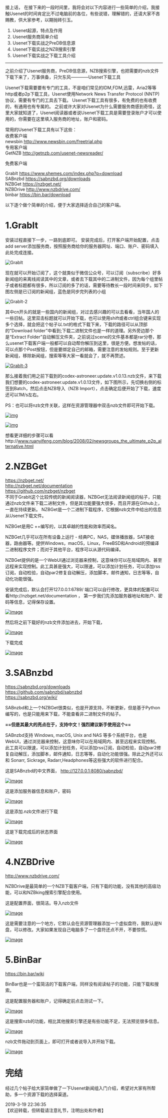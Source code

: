 接上话，
在接下来的一段时间里，我将会对以下内容进行一些简单的介绍，我接触Usenet的时间肯定比不过电脑前的各位，有些说错，理解错的，还请大家不吝赐教，供大家参考，以期抛砖引玉。

1. Usenet起源，特点及作用
1. Usenet服务商简单介绍
1. Usenet下载实战之PreDB信息源
1. Usenet下载实战之NZB搜索引擎
1. Usenet下载实战之下载工具介绍

---

之前介绍了Usenet服务商，PreDB信息源，NZB搜索引擎，也把需要的nzb文件下载下来了，万事俱备，只欠东风————Usenet下载工具

Usenet下载需要要有专门的工具，不是咱们常见的IDM,FDM,迅雷，Aria2等等http或者p2p下载工具，Usenet使用Network News Transfer Protocol (NNTP) 协议，需要有专门的工具去下载。
Usenet下载工具有很多，有免费的也有收费的，有通用也有专属的。
之前或许大家对Usenet为什么需要服务商感到奇怪，这里大家就知道了，Usenet阅读器或者说Usenet下载工具是需要登录账户才可以使用的，你需要在这里填入服务商的地址，账户和密码。

常用的Usenet下载工具有以下这些：  
收费客户端  
newsbin http://www.newsbin.com/freetrial.php   
专用客户端  
GetNZB http://getnzb.com/usenet-newsreader/  

免费客户端  

GrabIt https://www.shemes.com/index.php?p=download  
SABnzbd https://sabnzbd.org/downloads  
NZBGet https://nzbget.net/  
NZBDrive http://www.nzbdrive.com/  
binbar https://bin.bar/download  


以下逐个做个简单的介绍，便于大家选择适合自己的客户端。

# 1.GrabIt  
安装过程直接下一步，一路到底即可。
安装完成后，打开客户端开始配置，点击add server添加服务商，按照服务商给你的服务器网址、端口、账户、密码填入此处完成连接。

![GrabIt](https://images2.imgbox.com/9b/59/G4cli5Vz_o.png)

现在就可以开始订阅了，这个就类似于微信公众号，可以订阅（subscribe）好多新闻组的来离线阅读其中的文章，或者去下载其中的二进制文件，因为每个组里帖子或者标题都有很多，所以订阅的多了的话，需要等待教长一段时间来同步。如下图左侧是已订阅的新闻组，蓝色是同步完列表的小组

![GrabIt-2](https://images2.imgbox.com/30/31/WFAWAr3J_o.png)

其中cn开头的就是一些国内的新闻组，对过去感兴趣的可以去看看，当年国人的一些旧帖。这里双击标题就可以开始下载，也可以使用shift或者ctrl组合键来实现多个选择，就会把这个帖子以.txt的格式下载下来，下载的路径可以从顶部的“Download folder”中看到;下载二进制文件也是一样的道理。另外旁边那个是“Extract Folder”自动解压文件夹，之前说过scene的文件基本都是rar分卷，那么usenet下载客户端一般都可以自动帮你解压到这里，很是方便。想发帖的话，可以点那个Post按钮，但是要绑定自己的邮箱，需要注意的发帖规则。至于更新新闻组，移除新闻组，搜索等等大家一看就会了，就不再赘述。

[![GrabIt-3](https://images2.imgbox.com/01/a0/sA7fvkP0_o.png)](http://imgbox.com/sA7fvkP0)

那么接着我们用之前下载到的codex-astroneer.update.v1.0.13.nzb文件，来下载我们想要的codex-astroneer.update.v1.0.13文件，如下图所示，先切换右侧的标签到Batch，然后点击NZB导入（NZB Import），点击确定后便开始了下载，速度还可以1M/s左右。

PS：也可以将nzb文件关联，这样在资源管理器中双击nzb文件即可开始下载。

[![img](https://images2.imgbox.com/18/85/sSfXBs9f_o.png)](http://imgbox.com/sSfXBs9f)

[![img](https://images2.imgbox.com/b6/06/WIKnrDfw_o.png)](http://imgbox.com/WIKnrDfw)

想看更详细的步骤可以看http://www.ruanyifeng.com/blog/2008/02/newsgroups_the_ultimate_p2p_alternative.html

# 2.NZBGet

https://nzbget.net/  
http://nzbget.net/documentation  
https://github.com/nzbget/nzbget  
不同于GrabIt这个比较传统的新闻阅读器，NZBGet无法阅读新闻组的帖子，只能通过nzb文件来下载二进制文件，但是其功能要强大很多，而且开源在Github上，一直在持续更新。
NZBGet是一个二进制下载程序，它根据nzb文件中给出的信息从Usenet下载文件。

NZBGet是用C ++编写的，以其卓越的性能和效率而闻名。

NZBGet几乎可以在所有设备上运行 - 经典PC，NAS，媒体播放器，SAT接收器，路由器等。提供Windows，macOS，Linux，FreeBSD和Android的预编译二进制程序文件；而对于其他平台，程序可以从源代码编译。

NZBGet提供的是一个WebUI通过浏览器来控制，这意味你可以在局域网内、甚至远程来实现控制。此工具甚是强大，可以限速，可以添加计划任务，可以添加rss订阅，自动检验，自动par2修复自动解压，添加脚本，邮件通知，日志等等，自动化功能很强。

安装完成后，默认会打开127.0.0.1:6789/ 端口可以自行修改，更具体的配置可以看http://nzbget.net/documentation ，
第一步我们先添加服务器地址和账户、密码等信息，记得保存设置。

[![image](https://images2.imgbox.com/8b/f0/5ZazQZDE_o.png)](http://imgbox.com/5ZazQZDE)

然后将之前下载好的nzb文件添加进去，开始下载，

[![image](https://images2.imgbox.com/82/97/h5YCBD3e_o.png)](http://imgbox.com/h5YCBD3e)

下载完成

[![image](https://images2.imgbox.com/bd/99/hEVHIbAw_o.png)](http://imgbox.com/hEVHIbAw)

# 3.SABnzbd  
https://sabnzbd.org/downloads  
https://github.com/sabnzbd/sabnzbd  
https://sabnzbd.org/wiki/    

SABnzbd和上一个NZBGet很类似，也是开源支持，不断更新，但是基于Python编写的，也是只能用来下载，不能查看非二进制文件的帖子。

**==但是其最大的亮点在于，支持中文！强烈建议新手使用这个==**

SABnzbd支持 Windows, macOS, Unix and NAS 等多个系统平台，也是WebUI，通过浏览器来控制，这意味你可以在局域网内、甚至远程来实现控制。此工具可以限速，可以添加计划任务，可以添加rss订阅，自动检验，自动par2修复自动解压，添加脚本，邮件通知，日志等等，自动化功能很强。除此之外还可以和 Sonarr, Sickrage, Radarr,Headphones等这些强大的软件进行配合。

这是SABnzbd的中文界面， http://127.0.0.1:8080/sabnzbd/

[![image](https://images2.imgbox.com/ac/01/2BOPTn3E_o.png)](http://imgbox.com/2BOPTn3E)

这是添加服务器信息和账户，密码

[![image](https://images2.imgbox.com/99/a4/HwyXVmi2_o.png)](http://imgbox.com/HwyXVmi2)


这是添加.nzb文件进行下载

[![image](https://images2.imgbox.com/61/c3/rgZ4W2SQ_o.png)](http://imgbox.com/rgZ4W2SQ)

这是下载完成后的状态界面

[![image](https://images2.imgbox.com/e0/eb/y5RfL0P6_o.png)
](http://imgbox.com/y5RfL0P6)

# 4.NZBDrive

http://www.nzbdrive.com/

NZBDrive是最简单的一个NZB下载客户端，只有下载的功能，没有其他的高级功能，可以和NZBking搜索引擎配合使用。

这是配置界面，很简洁。导入nzb文件

[![image](https://images2.imgbox.com/8f/cf/gmLGpvOV_o.png)](http://imgbox.com/gmLGpvOV)


这是需要注意的一个地方，它默认会在资源管理器添加一个虚拟盘符，我默认是N盘，可以修改。大家如果发现自己电脑多了一个盘符还点不开，不要惊慌。

[![image](https://images2.imgbox.com/84/7b/e1x7KqgH_o.png)](http://imgbox.com/e1x7KqgH)


# 5.BinBar

https://bin.bar/wiki

BinBar也是一个蛮简洁的下载客户端，同样没有阅读帖子的功能，只能下载和搜索。

这是配置服务器和账户，记得确定前点击测试一下。

[![image](https://images2.imgbox.com/c8/c2/bBy4G9dJ_o.png)](http://imgbox.com/bBy4G9dJ)

这是搜索nzb的功能，相比其他搜索引擎还是有些功能不足，无法预览很多信息。

[![image](https://images2.imgbox.com/ba/e7/plW8SGhV_o.png)](http://imgbox.com/plW8SGhV)

nzb文件拖动到页面上，即可打开或者说导入并开始下载。

[![image](https://images2.imgbox.com/56/10/H8etxIHx_o.png)](http://imgbox.com/H8etxIHx)

# 完结


经过几个帖子给大家简单做了一下Usenet新闻组入门介绍，希望对大家有所帮助，多一个资源下载的选择渠道。



2019-3-19 22:36:35  
【欢迎转载，但转载请注意礼节，注明出处和作者】